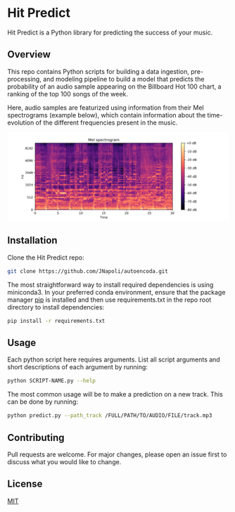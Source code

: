 # Hit Predict

Hit Predict is a Python library for predicting the success of your music.

## Overview

This repo contains Python scripts for building a data ingestion,
pre-processing, and modeling pipeline to build a model that predicts the
probability of an audio sample appearing on the Billboard Hot 100 chart,
a ranking of the top 100 songs of the week. 

Here, audio samples are featurized using information from their Mel
spectrograms (example below), which contain information about the time-evolution of the
different frequencies present in the music. 

![ScreenShot](/figs/spectrogram.png)

## Installation

Clone the Hit Predict repo:
```bash
git clone https://github.com/JNapoli/autoencoda.git
```

The most straightforward way to install required dependencies is using
miniconda3. In your preferred conda environment, ensure that the package manager
[pip](https://pip.pypa.io/en/stable/) is installed and then use 
requirements.txt in the repo root directory to install dependencies:
```bash
pip install -r requirements.txt
```

## Usage

Each python script here requires arguments. List all script arguments
and short descriptions of each argument by running:

```bash
python SCRIPT-NAME.py --help
```

The most common usage will be to make a prediction on a new track. This
can be done by running:

```bash
python predict.py --path_track /FULL/PATH/TO/AUDIO/FILE/track.mp3
```

## Contributing
Pull requests are welcome. For major changes, please open an issue first to discuss what you would like to change.


## License
[MIT](https://choosealicense.com/licenses/mit/)
